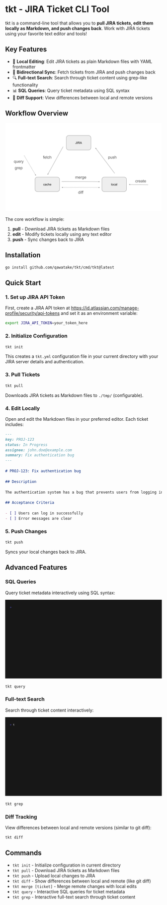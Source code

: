 # tkt - JIRA Ticket CLI Tool

tkt is a command-line tool that allows you to **pull JIRA tickets, edit them locally as Markdown, and push changes back**. Work with JIRA tickets using your favorite text editor and tools!

## Key Features

- 📝 **Local Editing**: Edit JIRA tickets as plain Markdown files with YAML frontmatter
- 🔄 **Bidirectional Sync**: Fetch tickets from JIRA and push changes back
- 🔍 **Full-text Search**: Search through ticket content using grep-like functionality
- 📊 **SQL Queries**: Query ticket metadata using SQL syntax
- 🎯 **Diff Support**: View differences between local and remote versions

## Workflow Overview

![tkt workflow](./assets/tkt.svg)

The core workflow is simple:

1. **pull** - Download JIRA tickets as Markdown files
2. **edit** - Modify tickets locally using any text editor
3. **push** - Sync changes back to JIRA

## Installation

```bash
go install github.com/qawatake/tkt/cmd/tkt@latest
```

## Quick Start

### 1. Set up JIRA API Token

First, create a JIRA API token at https://id.atlassian.com/manage-profile/security/api-tokens and set it as an environment variable:

```bash
export JIRA_API_TOKEN=your_token_here
```

### 2. Initialize Configuration

```bash
tkt init
```

This creates a `tkt.yml` configuration file in your current directory with your JIRA server details and authentication.

### 3. Pull Tickets

```bash
tkt pull
```

Downloads JIRA tickets as Markdown files to `./tmp/` (configurable).

### 4. Edit Locally

Open and edit the Markdown files in your preferred editor. Each ticket includes:

```markdown
---
key: PROJ-123
status: In Progress
assignee: john.doe@example.com
summary: Fix authentication bug
---

# PROJ-123: Fix authentication bug

## Description

The authentication system has a bug that prevents users from logging in...

## Acceptance Criteria

- [ ] Users can log in successfully
- [ ] Error messages are clear
```

### 5. Push Changes

```bash
tkt push
```

Syncs your local changes back to JIRA.

## Advanced Features

### SQL Queries

Query ticket metadata interactively using SQL syntax:

![SQL Query Demo](./assets/tapes/dist/query.gif)

```bash
tkt query
```

### Full-text Search

Search through ticket content interactively:

![Search Demo](./assets/tapes/dist/grep.gif)

```bash
tkt grep
```

### Diff Tracking

View differences between local and remote versions (similar to git diff):

```bash
tkt diff
```

## Commands

- `tkt init` - Initialize configuration in current directory
- `tkt pull` - Download JIRA tickets as Markdown files
- `tkt push` - Upload local changes to JIRA
- `tkt diff` - Show differences between local and remote (like git diff)
- `tkt merge [ticket]` - Merge remote changes with local edits
- `tkt query` - Interactive SQL queries for ticket metadata
- `tkt grep` - Interactive full-text search through ticket content


